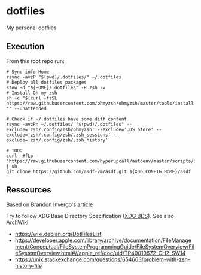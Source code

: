 # dotfiles
My personal dotfiles

## Execution

From this root repo run:

```shell
# Sync info Home
rsync -avzP "$(pwd)/.dotfiles/" ~/.dotfiles
# Deploy all dotfiles packages
stow -d "${HOME}/.dotfiles" -R zsh -v
# Install Oh my zsh
sh -c "$(curl -fsSL https://raw.githubusercontent.com/ohmyzsh/ohmyzsh/master/tools/install.sh)" "" --unattended

# Check if ~/.dotfiles have some diff content
rsync -avzPn ~/.dotfiles/ "$(pwd)/.dotfiles" --exclude='zsh/.config/zsh/ohmyzsh' --exclude='.DS_Store' --exclude='zsh/.config/zsh/.zsh_sessions' --exclude='zsh/.config/zsh/.zsh_history'

# TODO
curl -#fLo- 'https://raw.githubusercontent.com/hyperupcall/autoenv/master/scripts/install.sh' | sh
git clone https://github.com/asdf-vm/asdf.git ${XDG_CONFIG_HOME}/asdf
```

## Ressources

Based on Brandon Invergo's [article](https://brandon.invergo.net/news/2012-05-26-using-gnu-stow-to-manage-your-dotfiles.html)

Try to follow XDG Base Directory Specification ([XDG BDS](https://specifications.freedesktop.org/basedir-spec/basedir-spec-latest.html)). See also [ArchWiki](https://wiki.archlinux.org/title/XDG_Base_Directory) 

- https://wiki.debian.org/DotFilesList
- https://developer.apple.com/library/archive/documentation/FileManagement/Conceptual/FileSystemProgrammingGuide/FileSystemOverview/FileSystemOverview.html#//apple_ref/doc/uid/TP40010672-CH2-SW14
- https://unix.stackexchange.com/questions/654663/problem-with-zsh-history-file
